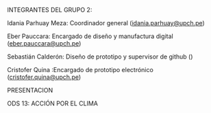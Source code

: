 INTEGRANTES DEL GRUPO 2:


Idania Parhuay Meza: Coordinador general (idania.parhuay@upch.pe)


Eber Pauccara: Encargado de diseño y manufactura digital (eber.pauccara@upch.pe)


Sebastián Calderón: Diseño de prototipo y supervisor de github ()


Cristofer Quina :Encargado de prototipo electrónico (cristofer.quina@upch.pe)


PRESENTACION 

ODS 13: ACCIÓN POR EL CLIMA
